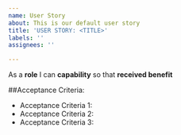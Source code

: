 ```yaml
---
name: User Story
about: This is our default user story
title: 'USER STORY: <TITLE>'
labels: ''
assignees: ''

---
```


As a **role** I can **capability** so that **received benefit**

##Acceptance Criteria:

- Acceptance Criteria 1:
- Acceptance Criteria 2:
- Acceptance Criteria 3:
